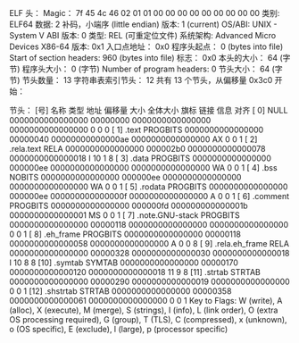 ELF 头：
  Magic：  7f 45 4c 46 02 01 01 00 00 00 00 00 00 00 00 00 
  类别:                              ELF64
  数据:                              2 补码，小端序 (little endian)
  版本:                              1 (current)
  OS/ABI:                            UNIX - System V
  ABI 版本:                          0
  类型:                              REL (可重定位文件)
  系统架构:                          Advanced Micro Devices X86-64
  版本:                              0x1
  入口点地址：              0x0
  程序头起点：              0 (bytes into file)
  Start of section headers:          960 (bytes into file)
  标志：             0x0
  本头的大小：       64 (字节)
  程序头大小：       0 (字节)
  Number of program headers:         0
  节头大小：         64 (字节)
  节头数量：         13
  字符串表索引节头： 12
共有 13 个节头，从偏移量 0x3c0 开始：

节头：
  [号] 名称              类型             地址              偏移量
       大小              全体大小          旗标   链接   信息   对齐
  [ 0]                   NULL             0000000000000000  00000000
       0000000000000000  0000000000000000           0     0     0
  [ 1] .text             PROGBITS         0000000000000000  00000040
       00000000000000ae  0000000000000000  AX       0     0     1
  [ 2] .rela.text        RELA             0000000000000000  000002b0
       0000000000000078  0000000000000018   I      10     1     8
  [ 3] .data             PROGBITS         0000000000000000  000000ee
       0000000000000000  0000000000000000  WA       0     0     1
  [ 4] .bss              NOBITS           0000000000000000  000000ee
       0000000000000000  0000000000000000  WA       0     0     1
  [ 5] .rodata           PROGBITS         0000000000000000  000000ee
       000000000000000f  0000000000000000   A       0     0     1
  [ 6] .comment          PROGBITS         0000000000000000  000000fd
       000000000000001b  0000000000000001  MS       0     0     1
  [ 7] .note.GNU-stack   PROGBITS         0000000000000000  00000118
       0000000000000000  0000000000000000           0     0     1
  [ 8] .eh_frame         PROGBITS         0000000000000000  00000118
       0000000000000058  0000000000000000   A       0     0     8
  [ 9] .rela.eh_frame    RELA             0000000000000000  00000328
       0000000000000030  0000000000000018   I      10     8     8
  [10] .symtab           SYMTAB           0000000000000000  00000170
       0000000000000120  0000000000000018          11     9     8
  [11] .strtab           STRTAB           0000000000000000  00000290
       0000000000000019  0000000000000000           0     0     1
  [12] .shstrtab         STRTAB           0000000000000000  00000358
       0000000000000061  0000000000000000           0     0     1
Key to Flags:
  W (write), A (alloc), X (execute), M (merge), S (strings), I (info),
  L (link order), O (extra OS processing required), G (group), T (TLS),
  C (compressed), x (unknown), o (OS specific), E (exclude),
  l (large), p (processor specific)
